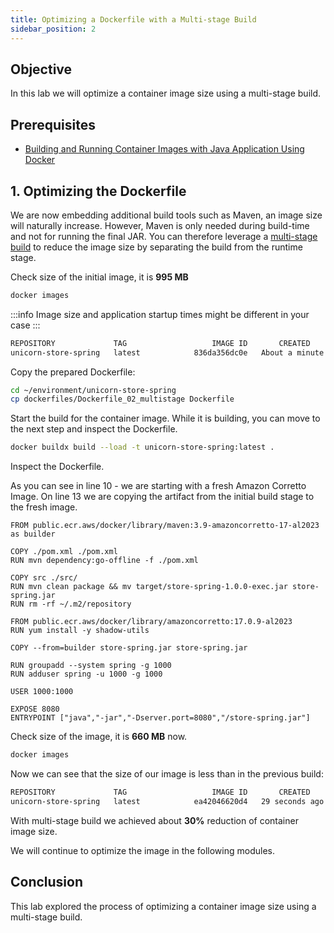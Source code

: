 ```yaml
---
title: Optimizing a Dockerfile with a Multi-stage Build
sidebar_position: 2
---
```


## Objective

In this lab we will optimize a container image size using a multi-stage build.

## Prerequisites

- [Building and Running Container Images with Java Application Using Docker](../../containers/java/build-image.md)

## 1. Optimizing the Dockerfile

We are now embedding additional build tools such as Maven, an image size will naturally increase. However, Maven is only needed during build-time and not for running the final JAR. You can therefore leverage a [multi-stage build](https://docs.docker.com/build/building/multi-stage/) to reduce the image size by separating the build from the runtime stage.

Check size of the initial image, it is **995 MB**

```bash showLineNumbers
docker images
```

:::info
Image size and application startup times might be different in your case
:::

```bash showLineNumbers
REPOSITORY             TAG                   IMAGE ID       CREATED         SIZE
unicorn-store-spring   latest            836da356dc0e   About a minute ago  995MB
```

Copy the prepared Dockerfile:

```bash showLineNumbers
cd ~/environment/unicorn-store-spring
cp dockerfiles/Dockerfile_02_multistage Dockerfile
```

Start the build for the container image. While it is building, you can move to the next step and inspect the Dockerfile.

```bash showLineNumbers
docker buildx build --load -t unicorn-store-spring:latest .
```

Inspect the Dockerfile.

As you can see in line 10 - we are starting with a fresh Amazon Corretto Image. On line 13 we are copying the artifact from the initial build stage to the fresh image.

```docker {10,13} showLineNumbers title="/unicorn-store-spring/Dockerfile"
FROM public.ecr.aws/docker/library/maven:3.9-amazoncorretto-17-al2023 as builder

COPY ./pom.xml ./pom.xml
RUN mvn dependency:go-offline -f ./pom.xml

COPY src ./src/
RUN mvn clean package && mv target/store-spring-1.0.0-exec.jar store-spring.jar
RUN rm -rf ~/.m2/repository

FROM public.ecr.aws/docker/library/amazoncorretto:17.0.9-al2023
RUN yum install -y shadow-utils

COPY --from=builder store-spring.jar store-spring.jar

RUN groupadd --system spring -g 1000
RUN adduser spring -u 1000 -g 1000

USER 1000:1000

EXPOSE 8080
ENTRYPOINT ["java","-jar","-Dserver.port=8080","/store-spring.jar"]
```

Check size of the image, it is **660 MB** now.

```bash showLineNumbers
docker images
```

Now we can see that the size of our image is less than in the previous build:

```bash showLineNumbers
REPOSITORY             TAG                   IMAGE ID       CREATED          SIZE
unicorn-store-spring   latest            ea42046620d4   29 seconds ago       660MB
```

With multi-stage build we achieved about **30%** reduction of container image size.

We will continue to optimize the image in the following modules.

## Conclusion

This lab explored the process of optimizing a container image size using a multi-stage build.
